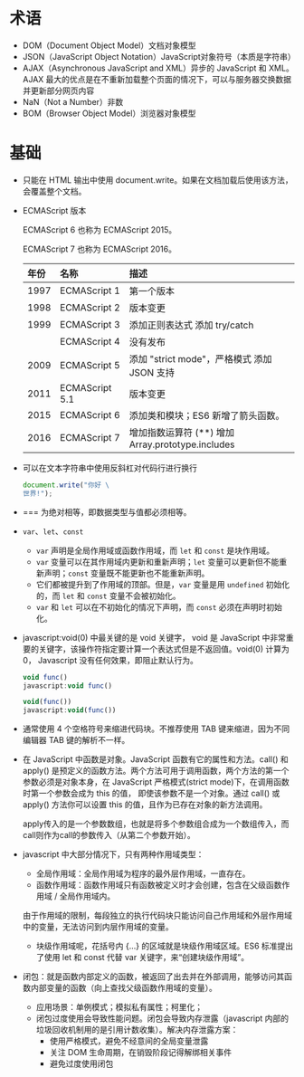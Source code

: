 # 术语

- DOM（Document Object Model）文档对象模型
- JSON（JavaScript Object Notation）JavaScript对象符号（本质是字符串）
- AJAX（Asynchronous JavaScript and XML）异步的 JavaScript 和 XML。AJAX 最大的优点是在不重新加载整个页面的情况下，可以与服务器交换数据并更新部分网页内容
- NaN（Not a Number）非数
- BOM（Browser Object Model）浏览器对象模型



# 基础

- 只能在 HTML 输出中使用 document.write。如果在文档加载后使用该方法，会覆盖整个文档。

- ECMAScript 版本

  ECMAScript 6 也称为 ECMAScript 2015。

  ECMAScript 7 也称为 ECMAScript 2016。

  | 年份 | 名称           | 描述                                              |
  | :--- | :------------- | :------------------------------------------------ |
  | 1997 | ECMAScript 1   | 第一个版本                                        |
  | 1998 | ECMAScript 2   | 版本变更                                          |
  | 1999 | ECMAScript 3   | 添加正则表达式 添加 try/catch                     |
  |      | ECMAScript 4   | 没有发布                                          |
  | 2009 | ECMAScript 5   | 添加 "strict mode"，严格模式 添加 JSON 支持       |
  | 2011 | ECMAScript 5.1 | 版本变更                                          |
  | 2015 | ECMAScript 6   | 添加类和模块；ES6 新增了箭头函数。                |
  | 2016 | ECMAScript 7   | 增加指数运算符 (**) 增加 Array.prototype.includes |

- 可以在文本字符串中使用反斜杠对代码行进行换行

  ```javascript
  document.write("你好 \
  世界!");
  ```

- === 为绝对相等，即数据类型与值都必须相等。

- `var`、`let`、`const`

  -  `var` 声明是全局作用域或函数作用域，而 `let` 和 `const` 是块作用域。
  -  `var` 变量可以在其作用域内更新和重新声明；`let` 变量可以更新但不能重新声明；`const` 变量既不能更新也不能重新声明。
  -  它们都被提升到了作用域的顶部。但是，`var` 变量是用 `undefined` 初始化的，而 `let` 和 `const` 变量不会被初始化。
  -  `var` 和 `let` 可以在不初始化的情况下声明，而 `const` 必须在声明时初始化。

- javascript:void(0) 中最关键的是 void 关键字， void 是 JavaScript 中非常重要的关键字，该操作符指定要计算一个表达式但是不返回值。void(0) 计算为 0， Javascript 没有任何效果，即阻止默认行为。

  ```javascript
  void func()
  javascript:void func()
  
  void(func())
  javascript:void(func())
  ```

- 通常使用 4 个空格符号来缩进代码块。不推荐使用 TAB 键来缩进，因为不同编辑器 TAB 键的解析不一样。

- 在 JavaScript 中函数是对象。JavaScript 函数有它的属性和方法。call() 和 apply() 是预定义的函数方法。两个方法可用于调用函数，两个方法的第一个参数必须是对象本身，在 JavaScript 严格模式(strict mode)下，在调用函数时第一个参数会成为 this 的值， 即使该参数不是一个对象。通过 call() 或 apply() 方法你可以设置 this 的值，且作为已存在对象的新方法调用。

  apply传入的是一个参数数组，也就是将多个参数组合成为一个数组传入，而call则作为call的参数传入（从第二个参数开始）。

- javascript 中大部分情况下，只有两种作用域类型：

  -  全局作用域：全局作用域为程序的最外层作用域，一直存在。
  -  函数作用域：函数作用域只有函数被定义时才会创建，包含在父级函数作用域 / 全局作用域内。

  由于作用域的限制，每段独立的执行代码块只能访问自己作用域和外层作用域中的变量，无法访问到内层作用域的变量。

  - 块级作用域呢，花括号内 {...} 的区域就是块级作用域区域。ES6 标准提出了使用 let 和 const 代替 var 关键字，来“创建块级作用域”。

- 闭包：就是函数内部定义的函数，被返回了出去并在外部调用，能够访问其函数内部变量的函数（向上查找父级函数作用域的变量）。

  -  应用场景：单例模式；模拟私有属性；柯里化；
  -  闭包过度使用会导致性能问题。闭包会导致内存泄露（javascript 内部的垃圾回收机制用的是引用计数收集）。解决内存泄露方案：
     -  使用严格模式，避免不经意间的全局变量泄露
     -  关注 DOM 生命周期，在销毁阶段记得解绑相关事件
     -  避免过度使用闭包